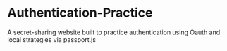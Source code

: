 # Authentication-Practice
A secret-sharing website built to practice authentication using Oauth and local strategies via passport.js 
